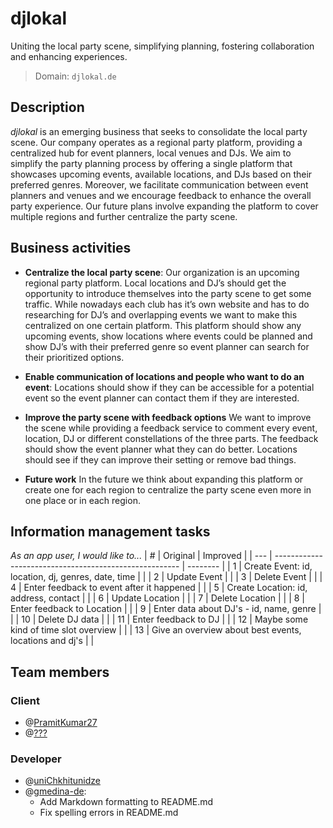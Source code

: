 # djlokal
Uniting the local party scene, simplifying planning, fostering collaboration and enhancing experiences.

>Domain: `djlokal.de`

## Description
*djlokal* is an emerging business that seeks to consolidate the local party scene. 
Our company operates as a regional party platform, providing a centralized hub for event planners, local venues and DJs. 
We aim to simplify the party planning process by offering a single platform that showcases upcoming events, available locations, and DJs based on their preferred genres. 
Moreover, we facilitate communication between event planners and venues and we encourage feedback to enhance the overall party experience. 
Our future plans involve expanding the platform to cover multiple regions and further centralize the party scene.

## Business activities
- **Centralize the local party scene**:
Our organization is an upcoming regional party platform. 
Local locations and DJ’s should get the opportunity to introduce themselves into the party scene to get some traffic. 
While nowadays each club has it’s own website and has to do researching for DJ’s and overlapping events we want to make this centralized on one certain platform. 
This platform should show any upcoming events, show locations where events could be planned and show DJ’s with their preferred genre so event planner can search for their prioritized options.

- **Enable communication of locations and people who want to do an event**:
Locations should show if they can be accessible for a potential event so the event planner can contact them if they are interested.

- **Improve the party scene with feedback options**
We want to improve the scene while providing a feedback service to comment every event, location, DJ or different constellations of the three parts. 
The feedback should show the event planner what they can do better. 
Locations should see if they can improve their setting or remove bad things.

- **Future work**
In the future we think about expanding this platform or create one for each region to centralize the party scene even more in one place or in each region.

## Information management tasks
*As an app user, I would like to...*
| #   | Original                                               | Improved |
| --- | ------------------------------------------------------ | -------- |
| 1   | Create Event: id, location, dj, genres, date, time     |          |
| 2   | Update Event                                           |          |
| 3   | Delete Event                                           |          |
| 4   | Enter feedback to event after it happened              |          |
| 5   | Create Location: id, address, contact                  |          |
| 6   | Update Location                                        |          |
| 7   | Delete Location                                        |          |
| 8   | Enter feedback to Location                             |          |
| 9   | Enter data about DJ's - id, name, genre                |          |
| 10  | Delete DJ data                                         |          |
| 11  | Enter feedback to DJ                                   |          |
| 12  | Maybe some kind of time slot overview                  |          |
| 13  | Give an overview about best events, locations and dj's |          |

## Team members
### Client
- @[PramitKumar27](https://github.com/PramitKumar27)
- @[???](https://github.com/???)
### Developer
- @[uniChkhitunidze](https://github.com/uniChkhitunidze)
- @[gmedina-de](https://github.com/gmedina-de): 
  - Add Markdown formatting to README.md
  - Fix spelling errors in README.md
